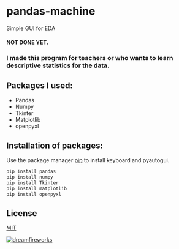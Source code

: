 # pandas-machine
 Simple GUI for EDA

#### NOT DONE YET.

### I made this program for teachers or who wants to learn descriptive statistics for the data.

## Packages I used:

* Pandas
* Numpy
* Tkinter
* Matplotlib
* openpyxl


## Installation of packages:

Use the package manager [pip](https://pip.pypa.io/en/stable/) to install keyboard and pyautogui.

```bash
pip install pandas
pip install numpy
pip install Tkinter
pip install matplotlib
pip install openpyxl
```

## License
[MIT](https://github.com/DreamFireworks/pandas-machine/blob/main/LICENSE)

<a href="https://www.linkedin.com/in/serhan-eraslan/" target="_blank" align="left">
  <img src="https://komarev.com/ghpvc/?username=dreamfireworks&label=Profile%20views&color=0e75b6&style=flat" alt="dreamfireworks" />
</a>